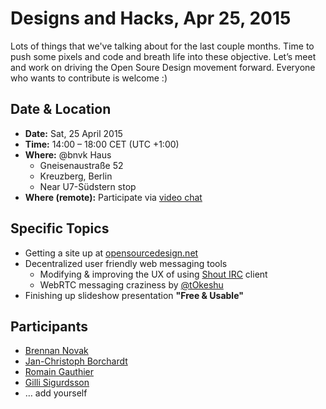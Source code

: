 # Designs and Hacks, Apr 25, 2015

Lots of things that we've talking about for the last couple months. Time to push some pixels and code and breath life into these objective. Let’s meet and work on driving the Open Soure Design movement forward. Everyone who wants to contribute is welcome :)


## Date & Location

- **Date:** Sat, 25 April 2015
- **Time:** 14:00 – 18:00 CET (UTC +1:00)
- **Where:** @bnvk Haus
	- Gneisenaustraße 52
	- Kreuzberg, Berlin
	- Near U7-Südstern stop
- **Where (remote):** Participate via [video chat](https://appear.in/opensourcedesign)


## Specific Topics

* Getting a site up at [opensourcedesign.net](http://opensourcedesign.net)
* Decentralized user friendly web messaging tools
	* Modifying & improving the UX of using [Shout IRC](http://shout-irc.com) client
	* WebRTC messaging craziness by [@tOkeshu](https://github.com/tOkeshu)
* Finishing up slideshow presentation **"Free & Usable"**


## Participants

* [Brennan Novak](https://github.com/bnvk)
* [Jan-Christoph Borchardt](https://github.com/jancborchardt)
* [Romain Gauthier](https://github.com/tOkeshu)
* [Gilli Sigurdsson](https://github.com/gillisig)
* … add yourself
